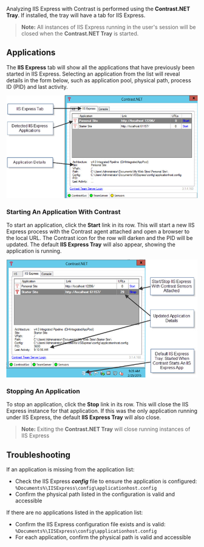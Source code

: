 <!--
title: "Using Contrast With IIS Express"
description: "Guide to using IIS Express"
-->

Analyzing IIS Express with Contrast is performed using the **Contrast.NET Tray**. If installed, the tray will have a tab for IIS Express.

>**Note:** All instances of IIS Express running in the user's session will be closed when the **Contrast.NET Tray** is started.

## Applications

The **IIS Express** tab will show all the applications that have previously been started in IIS Express. Selecting an application from the list will reveal details in the form below, such as application pool, physical path, process ID (PID) and last activity.

<a href="assets/images/KB3-e01_1.jpg" rel="lightbox" title="IIS Express Tab"><img class="thumbnail" src="assets/images/KB3-e01_1.jpg"/></a>

### Starting An Application With Contrast

To start an application, click the **Start** link in its row. This will start a new IIS Express process with the Contrast agent attached and open a browser to the local URL. The Contrast icon for the row will darken and the PID will be updated. The default **IIS Express Tray** will also appear, showing the application is running.

<a href="assets/images/KB3-e01_2.jpg" rel="lightbox" title="Updated IIS Express Tab"><img class="thumbnail" src="assets/images/KB3-e01_2.jpg"/></a>


### Stopping An Application

To stop an application, click the **Stop** link in its row. This will close the IIS Express instance for that application. If this was the only application running under IIS Express, the default **IIS Express Tray** will also close.

>**Note:** Exiting the **Contrast.NET Tray** will close running instances of IIS Express


## Troubleshooting

If an application is missing from the application list:

* Check the IIS Express ***config*** file to ensure the application is configured: ```%Documents%\IISExpress\config\applicationhost.config```
* Confirm the physical path listed in the configuration is valid and accessible

If there are no applications listed in the application list:

* Confirm the IIS Express configuration file exists and is valid: ```%Documents%\IISExpress\config\applicationhost.config```
* For each application, confirm the physical path is valid and accessible
